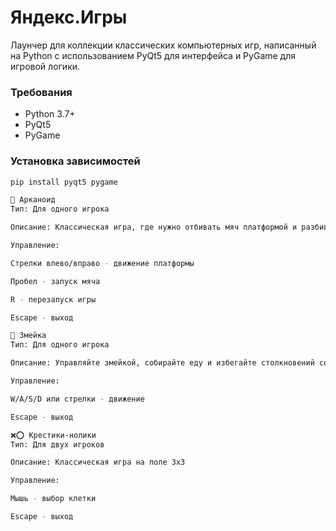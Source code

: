 # Яндекс.Игры

Лаунчер для коллекции классических компьютерных игр, написанный на Python с использованием PyQt5 для интерфейса и PyGame для игровой логики.

### Требования
- Python 3.7+
- PyQt5
- PyGame

### Установка зависимостей
```bash
pip install pyqt5 pygame

🎯 Арканоид
Тип: Для одного игрока

Описание: Классическая игра, где нужно отбивать мяч платформой и разбивать кирпичики

Управление:

Стрелки влево/вправо - движение платформы

Пробел - запуск мяча

R - перезапуск игры

Escape - выход

🐍 Змейка
Тип: Для одного игрока

Описание: Управляйте змейкой, собирайте еду и избегайте столкновений со стенами и собственным телом

Управление:

W/A/S/D или стрелки - движение

Escape - выход

❌⭕ Крестики-нолики
Тип: Для двух игроков

Описание: Классическая игра на поле 3x3

Управление:

Мышь - выбор клетки

Escape - выход
